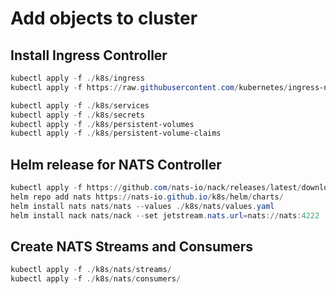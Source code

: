 # Add objects to cluster

## Install Ingress Controller

```powershell
kubectl apply -f ./k8s/ingress
kubectl apply -f https://raw.githubusercontent.com/kubernetes/ingress-nginx/controller-v1.8.2/deploy/static/provider/cloud/deploy.yaml
```

```powershell
kubectl apply -f ./k8s/services
kubectl apply -f ./k8s/secrets
kubectl apply -f ./k8s/persistent-volumes
kubectl apply -f ./k8s/persistent-volume-claims
```

## Helm release for NATS Controller

```powershell
kubectl apply -f https://github.com/nats-io/nack/releases/latest/download/crds.yml
helm repo add nats https://nats-io.github.io/k8s/helm/charts/
helm install nats nats/nats --values ./k8s/nats/values.yaml
helm install nack nats/nack --set jetstream.nats.url=nats://nats:4222
```

## Create NATS Streams and Consumers

```powershell
kubectl apply -f ./k8s/nats/streams/
kubectl apply -f ./k8s/nats/consumers/
```
